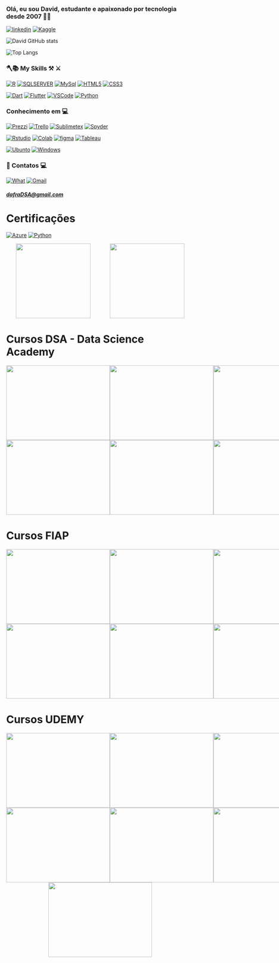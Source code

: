 ### Olá, eu sou David, estudante e apaixonado por tecnologia desde 2007 👨‍💻

[![linkedin](https://img.shields.io/badge/LinkedIn-0077B5?style=for-the-badge&logo=linkedin&logoColor=white)](https://www.linkedin.com/in/davidfranciscob/)
[![Kaggle](https://img.shields.io/badge/Kaggle-20BEFF?style=for-the-badge&logo=Kaggle&logoColor=white)](https://kaggle.com)

![David GitHub stats](https://github-readme-stats.vercel.app/api?username=DavidFranciscoDSA&show_icons=true&theme=tokyonight)

![Top Langs](https://github-readme-stats.vercel.app/api/top-langs/?username=DavidFranciscoDSA&layout=compact)

###                      🪓📚 My Skills ⚒️ ⚔️


[![R](https://img.shields.io/badge/R-276DC3?style=for-the-badge&logo=r&logoColor=white)]()
[![SQLSERVER](https://img.shields.io/badge/Microsoft_SQL_Server-CC2927?style=for-the-badge&logo=microsoft-sql-server&logoColor=white)]()
[![MySql](https://img.shields.io/badge/MySQL-00000F?style=for-the-badge&logo=mysql&logoColor=white)]()
[![HTML5](https://img.shields.io/badge/HTML5-E34F26?style=for-the-badge&logo=html5&logoColor=white)]()
[![CSS3](https://img.shields.io/badge/CSS3-1572B6?style=for-the-badge&logo=css3&logoColor=white)]()

[![Dart](https://img.shields.io/badge/Dart-0175C2?style=for-the-badge&logo=dart&logoColor=white)]()
[![Flutter](https://img.shields.io/badge/Flutter-02569B?style=for-the-badge&logo=flutter&logoColor=white)]()
[![VSCode](https://img.shields.io/badge/Visual_Studio_Code-0078D4?style=for-the-badge&logo=visual%20studio%20code&logoColor=white)]()
[![Python](https://img.shields.io/badge/Python-3776AB?style=for-the-badge&logo=python&logoColor=white)]()


### Conhecimento em 💻

[![Prezzi](https://img.shields.io/badge/Prezi-3181FF?style=for-the-badge&logo=prezi&logoColor=white)]()
[![Trello](https://img.shields.io/badge/Trello-0052CC?style=for-the-badge&logo=trello&logoColor=white)]()
[![Sublimetex](https://img.shields.io/badge/sublime_text-%23575757.svg?&style=for-the-badge&logo=sublime-text&logoColor=important)]()
[![Spyder](https://img.shields.io/badge/Spyder%20Ide-FF0000?style=for-the-badge&logo=spyder%20ide&logoColor=white)]()

[![Rstudio](https://img.shields.io/badge/RStudio-75AADB?style=for-the-badge&logo=RStudio&logoColor=white)]()
[![Colab](https://img.shields.io/badge/Colab-F9AB00?style=for-the-badge&logo=googlecolab&color=525252)]()
[![figma](https://img.shields.io/badge/Figma-F24E1E?style=for-the-badge&logo=figma&logoColor=white)]()
[![Tableau](https://img.shields.io/badge/Tableau-E97627?style=for-the-badge&logo=Tableau&logoColor=white)]()

[![Ubunto](https://img.shields.io/badge/Ubuntu-E95420?style=for-the-badge&logo=ubuntu&logoColor=white)]()
[![Windows](https://img.shields.io/badge/Windows-0078D6?style=for-the-badge&logo=windows&logoColor=white)]()

### 📧 Contatos 💻   

[![What](https://img.shields.io/badge/WhatsApp-25D366?style=for-the-badge&logo=whatsapp&logoColor=white)]((17)99187-0778) 
[![Gmail](https://img.shields.io/badge/Gmail-D14836?style=for-the-badge&logo=gmail&logoColor=white)](dafradsa@gmail.com)

##### dafraDSA@gmail.com

# Certificações
[![Azure](https://img.shields.io/badge/microsoft%20azure-0089D6?style=for-the-badge&logo=microsoft-azure&logoColor=white)](https://www.credly.com/badges/50d9c28e-b4bc-4fee-bec9-b7ce64918dfa/linked_in)
[![Python](https://img.shields.io/badge/Python-3776AB?style=for-the-badge&logo=python&logoColor=white)]()


<div style="display: flex; justify-content: space-around;">
    <a href="https://www.credly.com/badges/50d9c28e-b4bc-4fee-bec9-b7ce64918dfa/linked_in" target="_blank">
        <img src="https://github.com/DavidFranciscoDSA/DavidFranciscoDSA/assets/167797737/489a2526-f099-4704-bf86-d4917bbff27f" style="width: 200px; height: 200px;">
    </a>
    <a href="https://www.credly.com/badges/845a1dd6-0d46-45ee-91b7-a3130060a626/linked_in_profile" target="_blank">
        <img src="https://github.com/DavidFranciscoDSA/DavidFranciscoDSA/assets/167797737/ad4824f7-a132-482e-8ae6-c38e5adf9b2c" style="width: 200px; height: 200px;">
    </a>
</div>

# Cursos DSA - Data Science Academy

<div style="display: flex; justify-content: space-around;">
    <a href="https://mycourse.app/u5prNVeMenAMpJhK7" target="_blank">
        <img src="https://github.com/DavidFranciscoDSA/DavidFranciscoDSA/assets/167797737/6de591c9-44f0-4e66-a5ef-5ca49426599c" style="width: 278px; height: 200px;">
    </a>
    <a href="https://mycourse.app/PGPgM53ZZYewktrf7" target="_blank">
        <img src="https://github.com/DavidFranciscoDSA/DavidFranciscoDSA/assets/167797737/491853a7-df97-4036-97d5-00486d29b08c" style="width: 278px; height: 200px;">
    </a>
    <a href="https://mycourse.app/KArZDnafXWgQ8Ymj8" target="_blank">
        <img src="https://github.com/DavidFranciscoDSA/DavidFranciscoDSA/assets/167797737/3c31d00b-ae3b-4716-8198-f5e2c85a99ca" style="width: 278px; height: 200px;">
    </a>    
</div>


<div style="display: flex; justify-content: space-around;">
    <a href="https://mycourse.app/s9YoGmyT5wUpCPrU9" target="_blank">
        <img src="https://github.com/DavidFranciscoDSA/DavidFranciscoDSA/assets/167797737/07629445-003e-4718-b933-d79aad54ac49" style="width: 278px; height: 200px;">
    </a>
    <a href="https://mycourse.app/zA7vHDPuyFQHsvxs8" target="_blank">
        <img src="https://github.com/DavidFranciscoDSA/DavidFranciscoDSA/assets/167797737/e68468c7-33e5-4cd3-a15e-9401f3f560ac" style="width: 278px; height: 200px;">
    </a>
    <a href="https://mycourse.app/wmbt2UNXd68m72X59" target="_blank">
        <img src="https://github.com/DavidFranciscoDSA/DavidFranciscoDSA/assets/167797737/d9402865-8d4f-4d4b-bc40-8424f02bc4a4" style="width: 278px; height: 200px;">
    </a>
</div>




# Cursos FIAP

<div style="display: flex; justify-content: space-around;">
    <a href="https://on.fiap.com.br/pluginfile.php/1/local_nanocourses/certificado_nanocourse/76653/840ad2fcf024b8b0f51d5e8fe7e3e70e/certificado.png" target="_blank">
        <img src="https://github.com/DavidFranciscoDSA/DavidFranciscoDSA/assets/167797737/f124c2d5-3c0e-4d98-bdf4-9f3c58854e88" style="width: 278px; height: 200px;">
    </a>
    <a href="https://on.fiap.com.br/pluginfile.php/1/local_nanocourses/certificado_nanocourse/63876/90347f59f7e3e9a561cc6b4aa04f92e1/certificado.png" target="_blank">
        <img src="https://github.com/DavidFranciscoDSA/DavidFranciscoDSA/assets/167797737/2d522214-7e4a-4481-86c8-b79b0312b6d2" style="width: 278px; height: 200px;">
    </a>
    <a href="https://on.fiap.com.br/pluginfile.php/1/local_nanocourses/certificado_nanocourse/74450/e8b65e92256be2537b698df739233eb9/certificado.png" target="_blank">
        <img src="https://github.com/DavidFranciscoDSA/DavidFranciscoDSA/assets/167797737/8eb39207-0ea8-427a-813d-0f547b1a742c" style="width: 278px; height: 200px;">
    </a>
</div>

<div style="display: flex; justify-content: space-around;">
    <a href="https://on.fiap.com.br/pluginfile.php/1/local_nanocourses/certificado_nanocourse/73053/1ff1de494e0687afb89ccf3654e24171/certificado.png" target="_blank">
        <img src="https://github.com/DavidFranciscoDSA/DavidFranciscoDSA/assets/167797737/6565acde-8303-4b1c-8922-91896fbc1cce" style="width: 278px; height: 200px;">
    </a>
    <a href="https://on.fiap.com.br/pluginfile.php/1/local_nanocourses/certificado_nanocourse/67787/463809c25f9ce5454b9ea73fcee9e637/certificado.png" target="_blank">
        <img src="https://github.com/DavidFranciscoDSA/DavidFranciscoDSA/assets/167797737/11b3b680-e6ad-4032-b7c4-10d71b4a9365" style="width: 278px; height: 200px;">
    </a>
    <a href="https://on.fiap.com.br/pluginfile.php/1/local_nanocourses/certificado_nanocourse/63694/fb3b4490fd725428d2bc85dcf7f2a2df/certificado.png" target="_blank">
        <img src="https://github.com/DavidFranciscoDSA/DavidFranciscoDSA/assets/167797737/31996f93-56cf-4b2f-8e41-433c8b3d1f52" style="width: 278px; height: 200px;">
    </a>
</div>

# Cursos UDEMY

<div style="display: flex; justify-content: space-around;">
    <a href="https://www.udemy.com/certificate/UC-e1921476-bf20-4309-a39d-debbb1310bda/" target="_blank">
        <img src="https://github.com/DavidFranciscoDSA/DavidFranciscoDSA/assets/167797737/4fa10b33-9dc1-4f99-8906-a50806c243b9" style="width: 278px; height: 200px;">
    </a>
    <a href="https://www.udemy.com/certificate/UC-2c1872fe-92d8-44a4-b810-5e25851c71d1/" target="_blank">
        <img src="https://github.com/DavidFranciscoDSA/DavidFranciscoDSA/assets/167797737/51482968-f698-4f52-92cb-1df7f5a912d4" style="width: 278px; height: 200px;">
    </a>
    <a href="https://www.udemy.com/certificate/UC-d3b7dda1-32f7-44b1-af73-31284e2d299c/" target="_blank">
        <img src="https://github.com/DavidFranciscoDSA/DavidFranciscoDSA/assets/167797737/62d394f9-8264-4d11-9226-9c8c7be500d9" style="width: 278px; height: 200px;">
    </a>
</div>

<div style="display: flex; justify-content: space-around;">
    <a href="https://www.udemy.com/certificate/UC-5c4d2df0-6ed5-46a2-9012-ed65e63d93df/" target="_blank">
        <img src="https://github.com/DavidFranciscoDSA/DavidFranciscoDSA/assets/167797737/ea7588de-694d-4110-9a0b-abf20537227b" style="width: 278px; height: 200px;">
    </a>
    <a href="https://www.udemy.com/certificate/UC-a37c23e8-fa24-4ef7-b4d6-b37223907676/" target="_blank">
        <img src="https://github.com/DavidFranciscoDSA/DavidFranciscoDSA/assets/167797737/d81574fd-3703-49a5-a3e2-a9893b49a18c" style="width: 278px; height: 200px;">
    </a>
    <a href="https://www.udemy.com/certificate/UC-04cca8d2-0b3f-4591-b4bc-11b17f44bea4/" target="_blank">
        <img src="https://github.com/DavidFranciscoDSA/DavidFranciscoDSA/assets/167797737/9e57a0c3-9094-4a41-821b-0ee12c8f14c8" style="width: 278px; height: 200px;">
    </a>
</div>

<div style="display: flex; justify-content: space-around;">
    <a href="https://www.udemy.com/certificate/UC-05d2d131-17b2-415c-b199-87cb60ca9aeb/" target="_blank">
        <img src="https://github.com/DavidFranciscoDSA/DavidFranciscoDSA/assets/167797737/c8146889-2e70-4ba1-bb90-586d7b0865d4" style="width: 278px; height: 200px;">
    </a>
</div>

































